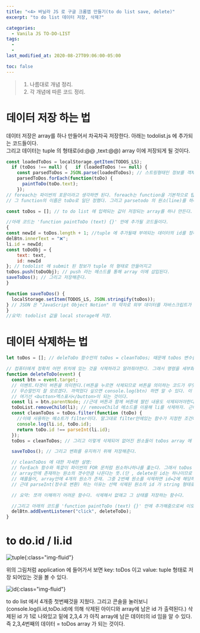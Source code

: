 ```yaml
---
title: "<4> 바닐라 JS 로 구글 크롬앱 만들기(to do list save, delete)"
excerpt: "to do list 데이터 저장, 삭제?"

categories:
  - Vanila JS TO-DO-LIST
tags:
  -
  -
last_modified_at: 2020-08-27T09:06:00-05:00

toc: false
---
```


> 1. 나름대로 개념 정리.
> 2. 각 개념에 따른 코드 정리.

# 데이터 저장 하는 법

데이터 저장은 array를 하나 만들어서 차곡차곡 저장한다. 아래는 todolist.js 에 추가되는 코드들이다.  
그리고 데이터는 tuple 의 형태로(id:@@ ,text:@@) array 이에 저장되게 될 것이다.

```javascript
const loadedToDos = localStorage.getItem(TODOS_LS);
  if (toDos !== null) {	  if (loadedToDos !== null) {
    const parsedToDos = JSON.parse(loadedToDos); // 스트링형태인 정보를 객체화 시켜준다.
    parsedToDos.forEach(function(toDo) {
      paintToDo(toDo.text);
    });
// foreach는 파이썬의 포문이라고 생각하면 된다. foreach는 function을 기본적으로 탑재한다.
// 그 function의 이름은 toDo로 일단 정했다. 그리고 parsetodo 의 원소(line)를 하나하나 paintodo에다가 대입한다.

const toDos = []; // to do list 에 입력되는 값이 저장되는 array를 하나 만든다.

//아래 코드는 'function paintToDo (text) {}' 안에 추가될 코드들이다.
{
const newId = toDos.length + 1; //tuple 에 추가될때 부여되는 데이터의 id를 정해준다.
delBtn.innerText = "❌";
li.id = newId;
const toDoObj = {
    text: text,
    id: newId
}; // todolist 에 submit 된 정보가 tuple 의 형태로 만들어지고
toDos.push(toDoObj); // push 라는 메스드를 통해 array 이에 삽입된다.
saveToDos(); // 그리고 저장해준다.
}

function saveToDos() {
  localStorage.setItem(TODOS_LS, JSON.stringify(toDos));
} // JSON 은 "JavaScript Object Notion" 의 약자로 외부 데이터를 자바스크립트가 객체로 인식할 수 있게 해준다. json.stringify 는 일단 외부데이터를 스트링화해준다.(나중에 객체로 parse 해줄거다). toDos array 에 있는 값들이 tuple 형태로 TODOS_LS Key 와 연결되어 저장됨.
}
//요약: todolist 값을 local storage에 저장.
```

# 데이터 삭제하는 법

```javascript
let toDos = []; // deleToDo 함수안의 toDos = cleanToDos; 때문에 toDos 변수를 고정시키면 안됨. 그래서 let 으로 변환했다.

// 컴퓨터에게 정확히 어떤 위치에 있는 것을 삭제하라고 알려줘야한다. 그래서 명령을 세부화 시켜야 하기 때문에 까다로울 수 있다.
function deleteToDo(event) {
  const btn = event.target;
  // 이벤트.타겟이 버튼을 의미한다.(버튼을 누르면 삭제되므로 버튼을 의미하는 코드가 무엇인지 알아내야한다)
  // 무슨말인지 잘 모르겠다. 까먹었다 싶으면 console.log(btn) 하면 알 수 있다. 이 함수가 실행하게끔 한 원래 객체를 target 해서 보여주는 것.
  // 여기선 <button>엑스표시</button>이 되는 것이다.
  const li = btn.parentNode; //근데 버튼과 함께 버튼에 딸린 내용도 삭제되어야한다. 그래서 버튼에 해당하는 parent 를 찾아야함. 그때 console.dir(btn)라고 console 에 타이핑하고 쭉 내려가면 li.id = #1이 parentNode라는 걸 알 수 있다.
  toDoList.removeChild(li); // removeChild 메소드를 이용해 li를 삭제하자. 근데 삭제하고 나서 저장이 되어야 새로고침해도 안나타난다.
  const cleanToDos = toDos.filter(function (toDo) {
    //이때 사용하는 메소트가 filter이다. 말그대로 filter안에있는 함수가 지정한 조건에 해당하는 값만 return 하는 메소드이다. 더 자세한 설명은 아래에 있다
    console.log(li.id, toDo.id);
    return toDo.id !== parseInt(li.id);
  });
  toDos = cleanToDos; // 그리고 이렇게 삭제되어 없어진 원소들이 toDos array 에 업데이트되어야 하기에 toDos앞에 let을 붙여 변환가능한 변수로 만들어주고 cleantoDos와 같다고 치환하는 것이다.

  saveToDos(); // 그리고 변화를 유지하기 위해 저장해준다.

  // cleanToDos 에 대한 자세한 설명:
  // forEach 함수와 똑깥이 파이썬의 FOR 문처럼 원소하나하나를 훑는다. 그래서 toDos array안에 존재하는 원소가 4개라고 할때 4번 훑으면, delete누른 id 도 4번 훑는다.
  // array안에 존재하는 원소의 갯수만큼 나온다는 뜻.(단 , delete된 id는 하나이므로 똑깥은 숫자가 나오겠지.)
  // 예를들어, array안에 4개의 원소가 존재. 그중 2번째 원소를 삭제하면 id=2에 해당하는 원소가 없어짐. 그럼 li.id/toDos.id =(2/1,2/3,2/4) 가 되는것이다. 그럼 array안에 있는 1,3,4번째의 원소가 선택삭제된 원소의 id랑 다르므로 필터링되어 나오게 된다.
  // 근데 parseInt(정수로 변환) 하는 이유는 선택 삭제된 원소의 id 가 string 형태로 인식되기 때문에 array 원소 id랑 비교가능해지기 위해서 정수로 변환해주는 것이다.

  // 요약: 쪼까 이해하기 어려운 함수다. 삭제해서 없애고 그 상태를 저장하는 함수다.

  //그리고 아래의 코드를 'function paintToDo (text) {}' 안에 추가해줌으로써 이모지를 눌렀을때 삭제 함수로 이동해 클릭된 데이터가 삭제되도록 한다.
  delBtn.addEventListener("click", deleteToDo);
}
```

# to do.id / li.id

![tuple](https://yeonghunko.github.io/assets/img/vanila/tuple.png){:class="img-fluid"}

위의 그림처럼 application 에 들어가서 보면 key: toDos 이고 value: tuple 형태로 저장 되어있는 것을 볼 수 있다.

![id](https://yeonghunko.github.io/assets/img/vanila/id.png){:class="img-fluid"}

to do list 에서 4개중 첫번째것을 지웠다. 그리고 콘솔을 눌러보니(console.log(li.id,toDo.id)에 의해 삭제된 아이디와 array에 남은 id 가 출력된다.) 삭제된 id 가 1로 나와있고 밑에 2,3,4 가 아직 array에 남은 데이터의 id 임을 알 수 있다. 즉 2,3,4번째의 데이터 = toDos array 가 되는 것이다.

